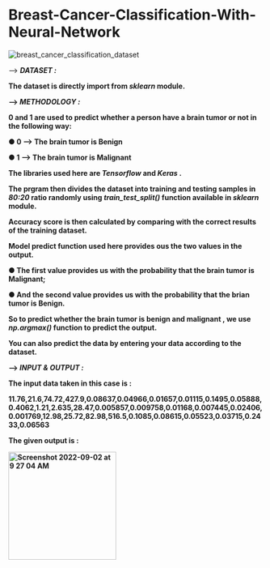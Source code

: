 # Breast-Cancer-Classification-With-Neural-Network

![breast_cancer_classification_dataset](https://user-images.githubusercontent.com/71970250/188055612-8a2465bd-cd21-4d00-9737-b68b41e1493f.jpg)

--> <b> <i> DATASET : </i> <b>

The dataset is directly import from <b> <i> sklearn </i> </b> module.

--> <b> <i> METHODOLOGY : </i> <b>

0 and 1 are used to predict whether a person have a brain tumor or not in the following way:

● 0 --> The brain tumor is Benign

● 1 --> The brain tumor is Malignant 

The libraries used here are  <b> <i> Tensorflow </i> </b> and <b> <i> Keras </i> </b>.

The prgram then divides the dataset into training and testing samples in <b> <i> 80:20 </i> </b> ratio randomly using <b> <i> train_test_split() </i> </b> function available in <b> <i> sklearn </i> </b> module.

Accuracy score is then calculated by comparing with the correct results of the training dataset.

Model predict function used here provides ous the two values in the output. 

● The first value provides us with the probability that the brain tumor is Malignant;

● And the second value provides us with the probability that the brian tumor is Benign.

So to predict whether the brain tumor is benign and malignant , we use <b> <i> np.argmax() </i> </b> function to predict the output.

You can also predict the data by entering your data according to the dataset.
  
--> <b> <i> INPUT & OUTPUT : </i> <b>
  
The input data taken in this case is :

11.76,21.6,74.72,427.9,0.08637,0.04966,0.01657,0.01115,0.1495,0.05888,0.4062,1.21,2.635,28.47,0.005857,0.009758,0.01168,0.007445,0.02406,0.001769,12.98,25.72,82.98,516.5,0.1085,0.08615,0.05523,0.03715,0.2433,0.06563

The given output is :

<img width="213" alt="Screenshot 2022-09-02 at 9 27 04 AM" src="https://user-images.githubusercontent.com/71970250/188056370-f352b680-a178-4c80-b529-89174e416eba.png">


